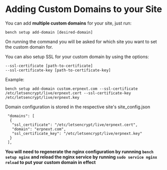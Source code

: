 <!-- add-breadcrumbs -->
# Adding Custom Domains to your Site

You can add **multiple custom domains** for your site, just run: 

	bench setup add-domain [desired-domain]

On running the command you will be asked for which site you want to set the custom domain for. 

You can also setup SSL for your custom domain by using the options: 

	--ssl-certificate [path-to-certificate]
	--ssl-certificate-key [path-to-certificate-key]

Example: 

	bench setup add-domain custom.erpnext.com --ssl-certificate /etc/letsencrypt/live/erpnext.cert --ssl-certificate-key /etc/letsencrypt/live/erpnext.key

Domain configuration is stored in the respective site's site_config.json

	 "domains": [
	  {
	   "ssl_certificate": "/etc/letsencrypt/live/erpnext.cert",
	   "domain": "erpnext.com",
	   "ssl_certificate_key": "/etc/letsencrypt/live/erpnext.key"
	  }
	 ],

**You will need to regenerate the nginx configuration by runnning `bench setup nginx` and reload the nginx service by running `sudo service nginx reload` to put your custom domain in effect**

